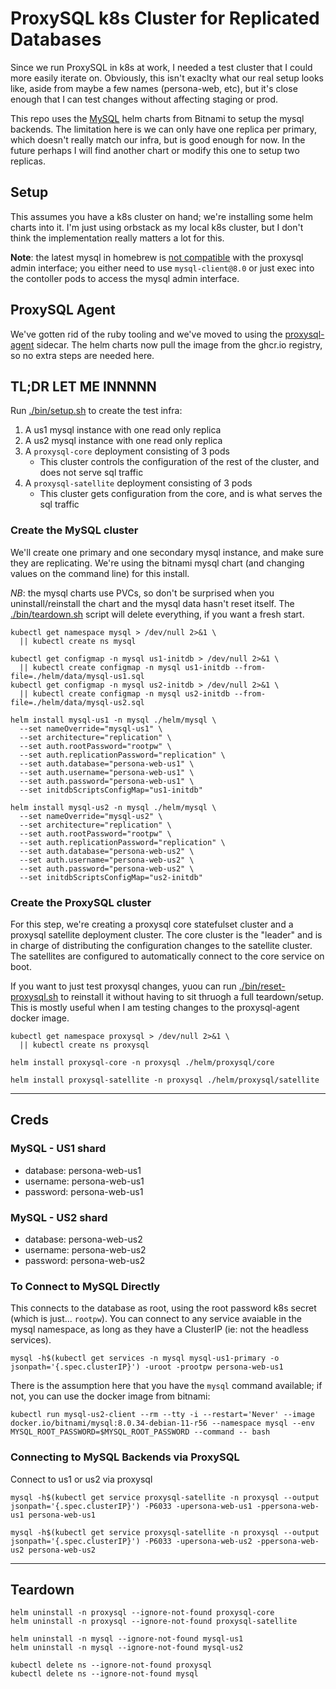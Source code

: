 # ProxySQL k8s Cluster for Replicated Databases

Since we run ProxySQL in k8s at work, I needed a test cluster that I could more easily iterate on. Obviously, this isn't exaclty what our real setup looks like, aside from maybe a few names (persona-web, etc), but it's close enough that I can test changes without affecting staging or prod.

This repo uses the [MySQL](https://github.com/bitnami/containers/tree/main/bitnami/mysql) helm charts from Bitnami to setup the mysql backends. The limitation here is we can only have one replica per primary, which doesn't really match our infra, but is good enough for now. In the future perhaps I will find another chart or modify this one to setup two replicas.

## Setup

This assumes you have a k8s cluster on hand; we're installing some helm charts into it. I'm just using orbstack as my local k8s cluster, but I don't think the implementation really matters a lot for this.

**Note**: the latest mysql in homebrew is [not compatible](https://github.com/sysown/proxysql/issues/4300) with the proxysql admin interface; you either need to use `mysql-client@8.0` or just exec into the contoller pods to access the mysql admin interface.

## ProxySQL Agent

We've gotten rid of the ruby tooling and we've moved to using the [proxysql-agent](https://github.com/persona-id/proxysql-agent) sidecar. The helm charts now pull the image from the ghcr.io registry, so no extra steps are needed here.

## TL;DR LET ME INNNNN

Run [./bin/setup.sh](./bin/setup.sh) to create the test infra:

1. A us1 mysql instance with one read only replica
1. A us2 mysql instance with one read only replica
1. A `proxysql-core` deployment consisting of 3 pods
    * This cluster controls the configuration of the rest of the cluster, and does not serve sql traffic
1. A `proxysql-satellite` deployment consisting of 3 pods
    * This cluster gets configuration from the core, and is what serves the sql traffic

### Create the MySQL cluster

We'll create one primary and one secondary mysql instance, and make sure they are replicating. We're using the bitnami mysql chart (and changing values on the command line) for this install.

*NB*: the mysql charts use PVCs, so don't be surprised when you uninstall/reinstall the chart and the mysql data hasn't reset itself. The [./bin/teardown.sh](./bin/teardown.sh) script will delete everything, if you want a fresh start.

```shell
kubectl get namespace mysql > /dev/null 2>&1 \
  || kubectl create ns mysql

kubectl get configmap -n mysql us1-initdb > /dev/null 2>&1 \
  || kubectl create configmap -n mysql us1-initdb --from-file=./helm/data/mysql-us1.sql
kubectl get configmap -n mysql us2-initdb > /dev/null 2>&1 \
  || kubectl create configmap -n mysql us2-initdb --from-file=./helm/data/mysql-us2.sql

helm install mysql-us1 -n mysql ./helm/mysql \
  --set nameOverride="mysql-us1" \
  --set architecture="replication" \
  --set auth.rootPassword="rootpw" \
  --set auth.replicationPassword="replication" \
  --set auth.database="persona-web-us1" \
  --set auth.username="persona-web-us1" \
  --set auth.password="persona-web-us1" \
  --set initdbScriptsConfigMap="us1-initdb"

helm install mysql-us2 -n mysql ./helm/mysql \
  --set nameOverride="mysql-us2" \
  --set architecture="replication" \
  --set auth.rootPassword="rootpw" \
  --set auth.replicationPassword="replication" \
  --set auth.database="persona-web-us2" \
  --set auth.username="persona-web-us2" \
  --set auth.password="persona-web-us2" \
  --set initdbScriptsConfigMap="us2-initdb"
```

### Create the ProxySQL cluster

For this step, we're creating a proxysql core statefulset cluster and a proxysql satellite deployment cluster. The core cluster is the "leader" and is in charge of distributing the configuration changes to the satellite cluster. The satellites are configured to automatically connect to the core service on boot.

If you want to just test proxysql changes, yuou can run [./bin/reset-proxysql.sh](./bin/reset-proxysql.sh) to reinstall it without having to sit thruogh a full teardown/setup. This is mostly useful when I am testing changes to the proxysql-agent docker image.

```shell
kubectl get namespace proxysql > /dev/null 2>&1 \
  || kubectl create ns proxysql

helm install proxysql-core -n proxysql ./helm/proxysql/core

helm install proxysql-satellite -n proxysql ./helm/proxysql/satellite
```

-----

## Creds

### MySQL - US1 shard

* database: persona-web-us1
* username: persona-web-us1
* password: persona-web-us1

### MySQL - US2 shard

* database: persona-web-us2
* username: persona-web-us2
* password: persona-web-us2

### To Connect to MySQL Directly

This connects to the database as root, using the root password k8s secret (which is just... `rootpw`). You can connect to any service avaiable in the mysql namespace, as long as they have a ClusterIP (ie: not the headless services).

```shell
mysql -h$(kubectl get services -n mysql mysql-us1-primary -o jsonpath='{.spec.clusterIP}') -uroot -prootpw persona-web-us1
```

There is the assumption here that you have the `mysql` command available; if not, you can use the docker image from bitnami:

```shell
kubectl run mysql-us2-client --rm --tty -i --restart='Never' --image  docker.io/bitnami/mysql:8.0.34-debian-11-r56 --namespace mysql --env MYSQL_ROOT_PASSWORD=$MYSQL_ROOT_PASSWORD --command -- bash
```

### Connecting to MySQL Backends via ProxySQL

Connect to us1 or us2 via proxysql

```shell
mysql -h$(kubectl get service proxysql-satellite -n proxysql --output jsonpath='{.spec.clusterIP}') -P6033 -upersona-web-us1 -ppersona-web-us1 persona-web-us1

mysql -h$(kubectl get service proxysql-satellite -n proxysql --output jsonpath='{.spec.clusterIP}') -P6033 -upersona-web-us2 -ppersona-web-us2 persona-web-us2
```

-----

## Teardown

```shell
helm uninstall -n proxysql --ignore-not-found proxysql-core
helm uninstall -n proxysql --ignore-not-found proxysql-satellite

helm uninstall -n mysql --ignore-not-found mysql-us1
helm uninstall -n mysql --ignore-not-found mysql-us2

kubectl delete ns --ignore-not-found proxysql
kubectl delete ns --ignore-not-found mysql
```
